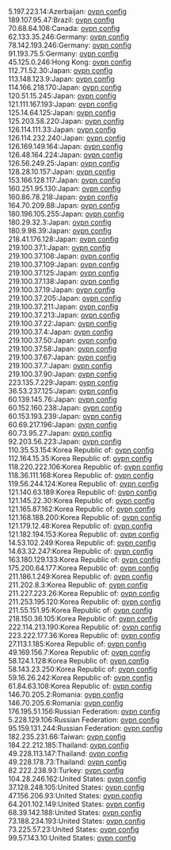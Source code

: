 5.197.223.14:Azerbaijan: [ovpn config](vpn/5_197_223_14.ovpn)  
189.107.95.47:Brazil: [ovpn config](vpn/189_107_95_47.ovpn)  
70.68.64.106:Canada: [ovpn config](vpn/70_68_64_106.ovpn)  
62.133.35.246:Germany: [ovpn config](vpn/62_133_35_246.ovpn)  
78.142.193.246:Germany: [ovpn config](vpn/78_142_193_246.ovpn)  
91.193.75.5:Germany: [ovpn config](vpn/91_193_75_5.ovpn)  
45.125.0.246:Hong Kong: [ovpn config](vpn/45_125_0_246.ovpn)  
112.71.52.30:Japan: [ovpn config](vpn/112_71_52_30.ovpn)  
113.148.123.9:Japan: [ovpn config](vpn/113_148_123_9.ovpn)  
114.166.218.170:Japan: [ovpn config](vpn/114_166_218_170.ovpn)  
120.51.15.245:Japan: [ovpn config](vpn/120_51_15_245.ovpn)  
121.111.167.193:Japan: [ovpn config](vpn/121_111_167_193.ovpn)  
125.14.64.125:Japan: [ovpn config](vpn/125_14_64_125.ovpn)  
125.203.58.220:Japan: [ovpn config](vpn/125_203_58_220.ovpn)  
126.114.111.33:Japan: [ovpn config](vpn/126_114_111_33.ovpn)  
126.114.232.240:Japan: [ovpn config](vpn/126_114_232_240.ovpn)  
126.169.149.164:Japan: [ovpn config](vpn/126_169_149_164.ovpn)  
126.48.164.224:Japan: [ovpn config](vpn/126_48_164_224.ovpn)  
126.56.249.25:Japan: [ovpn config](vpn/126_56_249_25.ovpn)  
128.28.10.157:Japan: [ovpn config](vpn/128_28_10_157.ovpn)  
153.166.128.117:Japan: [ovpn config](vpn/153_166_128_117.ovpn)  
160.251.95.130:Japan: [ovpn config](vpn/160_251_95_130.ovpn)  
160.86.78.218:Japan: [ovpn config](vpn/160_86_78_218.ovpn)  
164.70.209.88:Japan: [ovpn config](vpn/164_70_209_88.ovpn)  
180.196.105.255:Japan: [ovpn config](vpn/180_196_105_255.ovpn)  
180.29.32.3:Japan: [ovpn config](vpn/180_29_32_3.ovpn)  
180.9.98.39:Japan: [ovpn config](vpn/180_9_98_39.ovpn)  
218.41.176.128:Japan: [ovpn config](vpn/218_41_176_128.ovpn)  
219.100.37.1:Japan: [ovpn config](vpn/219_100_37_1.ovpn)  
219.100.37.108:Japan: [ovpn config](vpn/219_100_37_108.ovpn)  
219.100.37.109:Japan: [ovpn config](vpn/219_100_37_109.ovpn)  
219.100.37.125:Japan: [ovpn config](vpn/219_100_37_125.ovpn)  
219.100.37.138:Japan: [ovpn config](vpn/219_100_37_138.ovpn)  
219.100.37.19:Japan: [ovpn config](vpn/219_100_37_19.ovpn)  
219.100.37.205:Japan: [ovpn config](vpn/219_100_37_205.ovpn)  
219.100.37.211:Japan: [ovpn config](vpn/219_100_37_211.ovpn)  
219.100.37.213:Japan: [ovpn config](vpn/219_100_37_213.ovpn)  
219.100.37.22:Japan: [ovpn config](vpn/219_100_37_22.ovpn)  
219.100.37.4:Japan: [ovpn config](vpn/219_100_37_4.ovpn)  
219.100.37.50:Japan: [ovpn config](vpn/219_100_37_50.ovpn)  
219.100.37.58:Japan: [ovpn config](vpn/219_100_37_58.ovpn)  
219.100.37.67:Japan: [ovpn config](vpn/219_100_37_67.ovpn)  
219.100.37.7:Japan: [ovpn config](vpn/219_100_37_7.ovpn)  
219.100.37.90:Japan: [ovpn config](vpn/219_100_37_90.ovpn)  
223.135.7.229:Japan: [ovpn config](vpn/223_135_7_229.ovpn)  
36.53.237.125:Japan: [ovpn config](vpn/36_53_237_125.ovpn)  
60.139.145.76:Japan: [ovpn config](vpn/60_139_145_76.ovpn)  
60.152.160.238:Japan: [ovpn config](vpn/60_152_160_238.ovpn)  
60.153.193.239:Japan: [ovpn config](vpn/60_153_193_239.ovpn)  
60.69.217.196:Japan: [ovpn config](vpn/60_69_217_196.ovpn)  
60.73.95.27:Japan: [ovpn config](vpn/60_73_95_27.ovpn)  
92.203.56.223:Japan: [ovpn config](vpn/92_203_56_223.ovpn)  
110.35.53.154:Korea Republic of: [ovpn config](vpn/110_35_53_154.ovpn)  
112.164.15.35:Korea Republic of: [ovpn config](vpn/112_164_15_35.ovpn)  
118.220.222.106:Korea Republic of: [ovpn config](vpn/118_220_222_106.ovpn)  
118.36.111.168:Korea Republic of: [ovpn config](vpn/118_36_111_168.ovpn)  
119.56.244.124:Korea Republic of: [ovpn config](vpn/119_56_244_124.ovpn)  
121.140.63.189:Korea Republic of: [ovpn config](vpn/121_140_63_189.ovpn)  
121.145.22.30:Korea Republic of: [ovpn config](vpn/121_145_22_30.ovpn)  
121.165.87.162:Korea Republic of: [ovpn config](vpn/121_165_87_162.ovpn)  
121.168.188.200:Korea Republic of: [ovpn config](vpn/121_168_188_200.ovpn)  
121.179.12.48:Korea Republic of: [ovpn config](vpn/121_179_12_48.ovpn)  
121.182.194.153:Korea Republic of: [ovpn config](vpn/121_182_194_153.ovpn)  
14.53.102.249:Korea Republic of: [ovpn config](vpn/14_53_102_249.ovpn)  
14.63.32.247:Korea Republic of: [ovpn config](vpn/14_63_32_247.ovpn)  
163.180.129.133:Korea Republic of: [ovpn config](vpn/163_180_129_133.ovpn)  
175.200.64.177:Korea Republic of: [ovpn config](vpn/175_200_64_177.ovpn)  
211.186.1.249:Korea Republic of: [ovpn config](vpn/211_186_1_249.ovpn)  
211.202.8.3:Korea Republic of: [ovpn config](vpn/211_202_8_3.ovpn)  
211.227.223.26:Korea Republic of: [ovpn config](vpn/211_227_223_26.ovpn)  
211.253.195.120:Korea Republic of: [ovpn config](vpn/211_253_195_120.ovpn)  
211.55.151.95:Korea Republic of: [ovpn config](vpn/211_55_151_95.ovpn)  
218.150.36.105:Korea Republic of: [ovpn config](vpn/218_150_36_105.ovpn)  
222.114.213.190:Korea Republic of: [ovpn config](vpn/222_114_213_190.ovpn)  
223.222.177.36:Korea Republic of: [ovpn config](vpn/223_222_177_36.ovpn)  
27.113.1.185:Korea Republic of: [ovpn config](vpn/27_113_1_185.ovpn)  
49.169.156.7:Korea Republic of: [ovpn config](vpn/49_169_156_7.ovpn)  
58.124.1.128:Korea Republic of: [ovpn config](vpn/58_124_1_128.ovpn)  
58.143.23.250:Korea Republic of: [ovpn config](vpn/58_143_23_250.ovpn)  
59.16.26.242:Korea Republic of: [ovpn config](vpn/59_16_26_242.ovpn)  
61.84.63.108:Korea Republic of: [ovpn config](vpn/61_84_63_108.ovpn)  
146.70.205.2:Romania: [ovpn config](vpn/146_70_205_2.ovpn)  
146.70.205.6:Romania: [ovpn config](vpn/146_70_205_6.ovpn)  
176.195.51.156:Russian Federation: [ovpn config](vpn/176_195_51_156.ovpn)  
5.228.129.106:Russian Federation: [ovpn config](vpn/5_228_129_106.ovpn)  
95.159.131.244:Russian Federation: [ovpn config](vpn/95_159_131_244.ovpn)  
182.235.231.66:Taiwan: [ovpn config](vpn/182_235_231_66.ovpn)  
184.22.212.185:Thailand: [ovpn config](vpn/184_22_212_185.ovpn)  
49.228.113.147:Thailand: [ovpn config](vpn/49_228_113_147.ovpn)  
49.228.178.73:Thailand: [ovpn config](vpn/49_228_178_73.ovpn)  
82.222.238.93:Turkey: [ovpn config](vpn/82_222_238_93.ovpn)  
104.28.246.162:United States: [ovpn config](vpn/104_28_246_162.ovpn)  
37.128.248.105:United States: [ovpn config](vpn/37_128_248_105.ovpn)  
47.156.206.93:United States: [ovpn config](vpn/47_156_206_93.ovpn)  
64.201.102.149:United States: [ovpn config](vpn/64_201_102_149.ovpn)  
68.39.142.188:United States: [ovpn config](vpn/68_39_142_188.ovpn)  
73.188.234.193:United States: [ovpn config](vpn/73_188_234_193.ovpn)  
73.225.57.23:United States: [ovpn config](vpn/73_225_57_23.ovpn)  
99.57.143.10:United States: [ovpn config](vpn/99_57_143_10.ovpn)  
